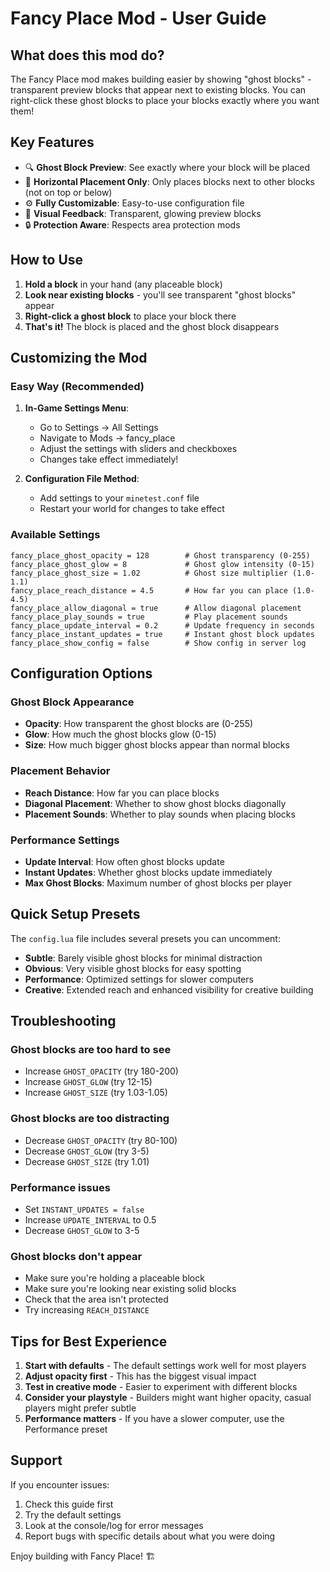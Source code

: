 # Fancy Place Mod - User Guide

## What does this mod do?

The Fancy Place mod makes building easier by showing "ghost blocks" - transparent preview blocks that appear next to existing blocks. You can right-click these ghost blocks to place your blocks exactly where you want them!

## Key Features

- 🔍 **Ghost Block Preview**: See exactly where your block will be placed
- 🎯 **Horizontal Placement Only**: Only places blocks next to other blocks (not on top or below)
- ⚙️ **Fully Customizable**: Easy-to-use configuration file
- 🎨 **Visual Feedback**: Transparent, glowing preview blocks
- 🔒 **Protection Aware**: Respects area protection mods

## How to Use

1. **Hold a block** in your hand (any placeable block)
2. **Look near existing blocks** - you'll see transparent "ghost blocks" appear
3. **Right-click a ghost block** to place your block there
4. **That's it!** The block is placed and the ghost block disappears

## Customizing the Mod

### Easy Way (Recommended)
1. **In-Game Settings Menu**:
   - Go to Settings → All Settings
   - Navigate to Mods → fancy_place
   - Adjust the settings with sliders and checkboxes
   - Changes take effect immediately!

2. **Configuration File Method**:
   - Add settings to your `minetest.conf` file
   - Restart your world for changes to take effect

### Available Settings
```
fancy_place_ghost_opacity = 128        # Ghost transparency (0-255)
fancy_place_ghost_glow = 8             # Ghost glow intensity (0-15)  
fancy_place_ghost_size = 1.02          # Ghost size multiplier (1.0-1.1)
fancy_place_reach_distance = 4.5       # How far you can place (1.0-4.5)
fancy_place_allow_diagonal = true      # Allow diagonal placement
fancy_place_play_sounds = true         # Play placement sounds
fancy_place_update_interval = 0.2      # Update frequency in seconds
fancy_place_instant_updates = true     # Instant ghost block updates
fancy_place_show_config = false        # Show config in server log
```

## Configuration Options

### Ghost Block Appearance
- **Opacity**: How transparent the ghost blocks are (0-255)
- **Glow**: How much the ghost blocks glow (0-15)
- **Size**: How much bigger ghost blocks appear than normal blocks

### Placement Behavior
- **Reach Distance**: How far you can place blocks
- **Diagonal Placement**: Whether to show ghost blocks diagonally
- **Placement Sounds**: Whether to play sounds when placing blocks

### Performance Settings
- **Update Interval**: How often ghost blocks update
- **Instant Updates**: Whether ghost blocks update immediately
- **Max Ghost Blocks**: Maximum number of ghost blocks per player

## Quick Setup Presets

The `config.lua` file includes several presets you can uncomment:

- **Subtle**: Barely visible ghost blocks for minimal distraction
- **Obvious**: Very visible ghost blocks for easy spotting
- **Performance**: Optimized settings for slower computers
- **Creative**: Extended reach and enhanced visibility for creative building

## Troubleshooting

### Ghost blocks are too hard to see
- Increase `GHOST_OPACITY` (try 180-200)
- Increase `GHOST_GLOW` (try 12-15)
- Increase `GHOST_SIZE` (try 1.03-1.05)

### Ghost blocks are too distracting
- Decrease `GHOST_OPACITY` (try 80-100)
- Decrease `GHOST_GLOW` (try 3-5)
- Decrease `GHOST_SIZE` (try 1.01)

### Performance issues
- Set `INSTANT_UPDATES = false`
- Increase `UPDATE_INTERVAL` to 0.5
- Decrease `GHOST_GLOW` to 3-5

### Ghost blocks don't appear
- Make sure you're holding a placeable block
- Make sure you're looking near existing solid blocks
- Check that the area isn't protected
- Try increasing `REACH_DISTANCE`

## Tips for Best Experience

1. **Start with defaults** - The default settings work well for most players
2. **Adjust opacity first** - This has the biggest visual impact
3. **Test in creative mode** - Easier to experiment with different blocks
4. **Consider your playstyle** - Builders might want higher opacity, casual players might prefer subtle
5. **Performance matters** - If you have a slower computer, use the Performance preset

## Support

If you encounter issues:
1. Check this guide first
2. Try the default settings
3. Look at the console/log for error messages
4. Report bugs with specific details about what you were doing

Enjoy building with Fancy Place! 🏗️
